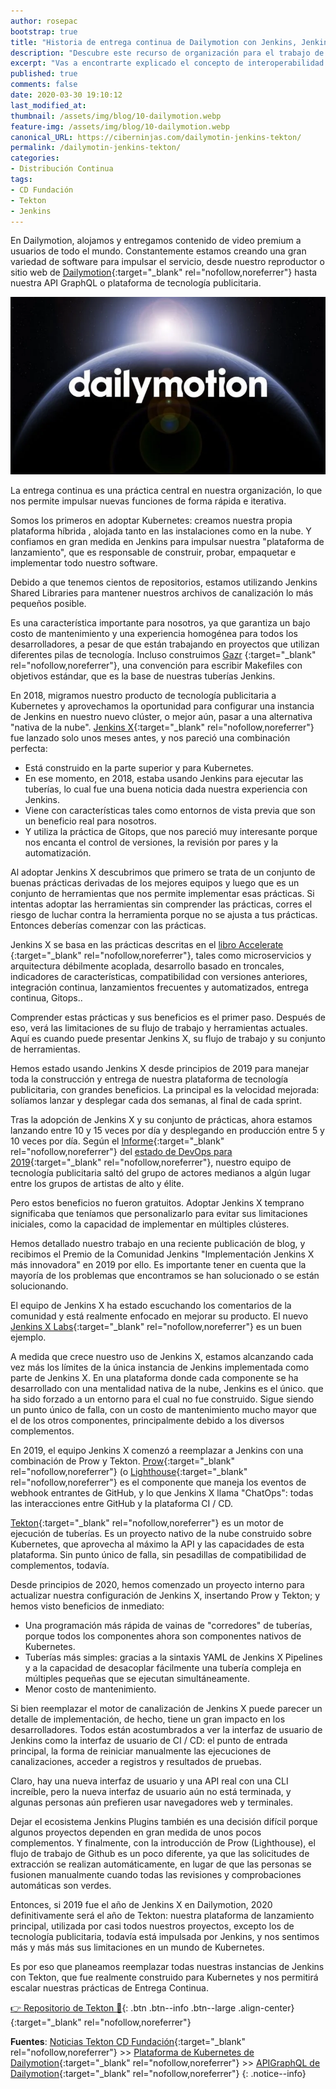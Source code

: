 ```yaml
---
author: rosepac
bootstrap: true
title: "Historia de entrega continua de Dailymotion con Jenkins, Jenkins X y Tekton"
description: "Descubre este recurso de organización para el trabajo de la integración continua"
excerpt: "Vas a encontrarte explicado el concepto de interoperabilidad dentro del mundo CI / CD además del equipo de trabajo sobre el desarrollo del término en sí"
published: true
comments: false
date: 2020-03-30 19:10:12
last_modified_at: 
thumbnail: /assets/img/blog/10-dailymotion.webp
feature-img: /assets/img/blog/10-dailymotion.webp
canonical_URL: https://ciberninjas.com/dailymotin-jenkins-tekton/
permalink: /dailymotin-jenkins-tekton/
categories:
- Distribución Continua
tags:
- CD Fundación
- Tekton
- Jenkins
---
```


En Dailymotion, alojamos y entregamos contenido de video premium a usuarios de todo el mundo. Constantemente estamos creando una gran variedad de software para impulsar el servicio, desde nuestro reproductor o sitio web de [Dailymotion](https://www.dailymotion.com/){:target="_blank" rel="nofollow,noreferrer"} hasta nuestra API GraphQL o plataforma de tecnología publicitaria.

![](/assets/img/blog/10-dailymotion.webp)

La entrega continua es una práctica central en nuestra organización, lo que nos permite impulsar nuevas funciones de forma rápida e iterativa.

Somos los primeros en adoptar Kubernetes: creamos nuestra propia plataforma híbrida , alojada tanto en las instalaciones como en la nube. Y confiamos en gran medida en Jenkins para impulsar nuestra "plataforma de lanzamiento", que es responsable de construir, probar, empaquetar e implementar todo nuestro software.

Debido a que tenemos cientos de repositorios, estamos utilizando Jenkins Shared Libraries para mantener nuestros archivos de canalización lo más pequeños posible.

Es una característica importante para nosotros, ya que garantiza un bajo costo de mantenimiento y una experiencia homogénea para todos los desarrolladores, a pesar de que están trabajando en proyectos que utilizan diferentes pilas de tecnología. Incluso construimos [Gazr](https://gazr.io/) {:target="_blank" rel="nofollow,noreferrer"}, una convención para escribir Makefiles con objetivos estándar, que es la base de nuestras tuberías Jenkins.

En 2018, migramos nuestro producto de tecnología publicitaria a Kubernetes y aprovechamos la oportunidad para configurar una instancia de Jenkins en nuestro nuevo clúster, o mejor aún, pasar a una alternativa "nativa de la nube". [Jenkins X](https://jenkins-x.io/){:target="_blank" rel="nofollow,noreferrer"} fue lanzado solo unos meses antes, y nos pareció una combinación perfecta:

- Está construido en la parte superior y para Kubernetes.
- En ese momento, en 2018, estaba usando Jenkins para ejecutar las tuberías, lo cual fue una buena noticia dada nuestra experiencia con Jenkins.
- Viene con características tales como entornos de vista previa que son un beneficio real para nosotros.
- Y utiliza la práctica de Gitops, que nos pareció muy interesante porque nos encanta el control de versiones, la revisión por pares y la automatización.

Al adoptar Jenkins X descubrimos que primero se trata de un conjunto de buenas prácticas derivadas de los mejores equipos y luego que es un conjunto de herramientas que nos permite implementar esas prácticas. Si intentas adoptar las herramientas sin comprender las prácticas, corres el riesgo de luchar contra la herramienta porque no se ajusta a tus prácticas. Entonces deberías comenzar con las prácticas.

Jenkins X se basa en las prácticas descritas en el [libro Accelerate ](https://itrevolution.com/book/accelerate/){:target="_blank" rel="nofollow,noreferrer"}, tales como microservicios y arquitectura débilmente acoplada, desarrollo basado en troncales, indicadores de características, compatibilidad con versiones anteriores, integración continua, lanzamientos frecuentes y automatizados, entrega continua, Gitops..

Comprender estas prácticas y sus beneficios es el primer paso. Después de eso, verá las limitaciones de su flujo de trabajo y herramientas actuales. Aquí es cuando puede presentar Jenkins X, su flujo de trabajo y su conjunto de herramientas.

Hemos estado usando Jenkins X desde principios de 2019 para manejar toda la construcción y entrega de nuestra plataforma de tecnología publicitaria, con grandes beneficios. La principal es la velocidad mejorada: solíamos lanzar y desplegar cada dos semanas, al final de cada sprint.

Tras la adopción de Jenkins X y su conjunto de prácticas, ahora estamos lanzando entre 10 y 15 veces por día y desplegando en producción entre 5 y 10 veces por día. Según el [Informe](https://services.google.com/fh/files/misc/state-of-devops-2019.pdf){:target="_blank" rel="nofollow,noreferrer"} del [estado de DevOps para 2019](https://services.google.com/fh/files/misc/state-of-devops-2019.pdf){:target="_blank" rel="nofollow,noreferrer"}, nuestro equipo de tecnología publicitaria saltó del grupo de actores medianos a algún lugar entre los grupos de artistas de alto y élite.

Pero estos beneficios no fueron gratuitos. Adoptar Jenkins X temprano significaba que teníamos que personalizarlo para evitar sus limitaciones iniciales, como la capacidad de implementar en múltiples clústeres.

Hemos detallado nuestro trabajo en una reciente publicación de blog, y recibimos el Premio de la Comunidad Jenkins "Implementación Jenkins X más innovadora" en 2019 por ello. Es importante tener en cuenta que la mayoría de los problemas que encontramos se han solucionado o se están solucionando.

El equipo de Jenkins X ha estado escuchando los comentarios de la comunidad y está realmente enfocado en mejorar su producto. El nuevo [Jenkins X Labs](https://jenkins-x.io/blog/2020/02/28/jxl-feb-20/){:target="_blank" rel="nofollow,noreferrer"} es un buen ejemplo.

A medida que crece nuestro uso de Jenkins X, estamos alcanzando cada vez más los límites de la única instancia de Jenkins implementada como parte de Jenkins X. En una plataforma donde cada componente se ha desarrollado con una mentalidad nativa de la nube, Jenkins es el único. que ha sido forzado a un entorno para el cual no fue construido. Sigue siendo un punto único de falla, con un costo de mantenimiento mucho mayor que el de los otros componentes, principalmente debido a los diversos complementos.

En 2019, el equipo Jenkins X comenzó a reemplazar a Jenkins con una combinación de Prow y Tekton. [Prow](https://github.com/kubernetes/test-infra/blob/master/prow/README.md){:target="_blank" rel="nofollow,noreferrer"} (o [Lighthouse](https://github.com/jenkins-x/lighthouse/blob/master/README.md){:target="_blank" rel="nofollow,noreferrer"} es el componente que maneja los eventos de webhook entrantes de GitHub, y lo que Jenkins X llama "ChatOps": todas las interacciones entre GitHub y la plataforma CI / CD.

[Tekton](/que-es-tekton/){:target="_blank" rel="nofollow,noreferrer"} es un motor de ejecución de tuberías. Es un proyecto nativo de la nube construido sobre Kubernetes, que aprovecha al máximo la API y las capacidades de esta plataforma. Sin punto único de falla, sin pesadillas de compatibilidad de complementos, todavía.

Desde principios de 2020, hemos comenzado un proyecto interno para actualizar nuestra configuración de Jenkins X, insertando Prow y Tekton; y hemos visto beneficios de inmediato:

- Una programación más rápida de vainas de "corredores" de tuberías, porque todos los componentes ahora son componentes nativos de Kubernetes.
- Tuberías más simples: gracias a la sintaxis YAML de Jenkins X Pipelines y a la capacidad de desacoplar fácilmente una tubería compleja en múltiples pequeñas que se ejecutan simultáneamente.
- Menor costo de mantenimiento.

Si bien reemplazar el motor de canalización de Jenkins X puede parecer un detalle de implementación, de hecho, tiene un gran impacto en los desarrolladores. Todos están acostumbrados a ver la interfaz de usuario de Jenkins como la interfaz de usuario de CI / CD: el punto de entrada principal, la forma de reiniciar manualmente las ejecuciones de canalizaciones, acceder a registros y resultados de pruebas.

Claro, hay una nueva interfaz de usuario y una API real con una CLI increíble, pero la nueva interfaz de usuario aún no está terminada, y algunas personas aún prefieren usar navegadores web y terminales.

Dejar el ecosistema Jenkins Plugins también es una decisión difícil porque algunos proyectos dependen en gran medida de unos pocos complementos. Y finalmente, con la introducción de Prow (Lighthouse), el flujo de trabajo de Github es un poco diferente, ya que las solicitudes de extracción se realizan automáticamente, en lugar de que las personas se fusionen manualmente cuando todas las revisiones y comprobaciones automáticas son verdes.

Entonces, si 2019 fue el año de Jenkins X en Dailymotion, 2020 definitivamente será el año de Tekton: nuestra plataforma de lanzamiento principal, utilizada por casi todos nuestros proyectos, excepto los de tecnología publicitaria, todavía está impulsada por Jenkins, y nos sentimos más y más más sus limitaciones en un mundo de Kubernetes.

Es por eso que planeamos reemplazar todas nuestras instancias de Jenkins con Tekton, que fue realmente construido para Kubernetes y nos permitirá escalar nuestras prácticas de Entrega Continua.

[👉 Repositorio de Tekton 🤞](https://github.com/tektoncd){: .btn .btn--info .btn--large .align-center}{:target="_blank" rel="nofollow,noreferrer"}
<!-- wiki, integración continua: https://en.wikipedia.org/wiki/Continuous_integration#CI/CD -->
<!-- - [Instalación de tuberías de Tekton](https://github.com/tektoncd/pipeline/blob/master/docs/install.md) - ¡Salta con [el tutorial!](https://github.com/tektoncd/pipeline/blob/master/docs/tutorial.md) -->

**Fuentes**: [Noticias Tekton CD Fundación](https://cd.foundation/blog/2020/03/30/dailymotion-continuous-delivery-story-with-jenkins-jenkins-x-and-tekton/){:target="_blank" rel="nofollow,noreferrer"} >> [Plataforma de Kubernetes de Dailymotion](https://medium.com/dailymotion/how-we-built-our-hybrid-kubernetes-platform-d121ea9cb0bc){:target="_blank" rel="nofollow,noreferrer"} >> [APIGraphQL de Dailymotion](https://medium.com/dailymotion/tartiflette-graphql-api-engine-python-open-source-a200c5bbc477){:target="_blank" rel="nofollow,noreferrer"}
{: .notice--info}
